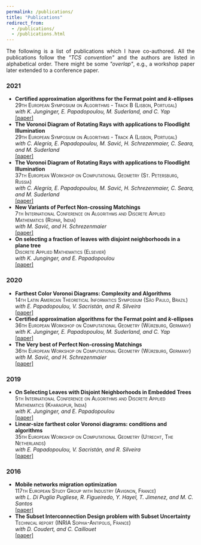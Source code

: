 ```yaml
---
permalink: /publications/
title: "Publications"
redirect_from: 
  - /publications/
  - /publications.html
---
```


<!-- The following is a list of publications which I have co-authored, and were presented in journals, conferences, workshops, etc.
All the publications follow the *Theoretical Computer Science convention*, where the authors are listed in alphabetical order.
There might be some *"overlap"*, e.g., a *(short)* workshop paper might later extend and appear as a *(full)* conference paper.
 -->
 <div style="text-align: justify">  
The following is a list of publications which I have co-authored.
All the publications follow the <i>"TCS convention"</i> and the authors are listed in alphabetical order.
There might be some <i>"overlap"</i>, e.g., a workshop paper later extended to a conference paper.
</div>


### 2021
- **Certified approximation algorithms for the Fermat point and $k$-ellipses**\
	<span style="font-variant:small-caps;">29th European Symposium on Algorithms - Track B (Lisbon, Portugal)</span>\
	*with K. Junginger, E. Papadopoulou, M. Suderland, and C. Yap*\
	<a href="https://drops.dagstuhl.de/opus/volltexte/2021/14635/pdf/LIPIcs-ESA-2021-54.pdf">[paper]</a>	
- **The Voronoi Diagram of Rotating Rays with applications to Floodlight Illumination**\
	<span style="font-variant:small-caps;">29th European Symposium on Algorithms - Track A (Lisbon, Portugal)</span>\
	*with C. Alegría, E. Papadopoulou, M. Savić, H. Schrezenmaier, C. Seara, and M. Suderland*\
	<a href="https://drops.dagstuhl.de/opus/volltexte/2021/14586/pdf/LIPIcs-ESA-2021-5.pdf">[paper]</a>
- **The Voronoi Diagram of Rotating Rays with applications to Floodlight Illumination**\
	<span style="font-variant:small-caps;">37th European Workshop on Computational Geometry (St. Petersburg, Russia)</span>\
	*with C. Alegría, E. Papadopoulou, M. Savić, H. Schrezenmaier, C. Seara, and M. Suderland*\
	<a href="https://ioannisman.github.io/files/paper_rotational_eurocg.pdf">[paper]</a>	
- **New Variants of Perfect Non-crossing Matchings**\
	<span style="font-variant:small-caps;">7th International Conference on Algorithms and Discrete Applied Mathematics (Ropar, India)</span>\
	*with M. Savić, and H. Schrezenmaier*\
	<a href="https://link.springer.com/chapter/10.1007/978-3-030-67899-9_12">[paper]</a>
- **On selecting a fraction of leaves with disjoint neighborhoods in a plane tree**\
	<span style="font-variant:small-caps;">Discrete Applied Mathematics (Elsevier)</span>\
	*with K. Junginger, and E. Papadopoulou*\
	<a href="https://www.sciencedirect.com/science/article/abs/pii/S0166218X21000500">[paper]</a>


### 2020
- **Farthest Color Voronoi Diagrams: Complexity and Algorithms**\
	<span style="font-variant:small-caps;">14th Latin American Theoretical Informatics Symposium (São Paulo, Brazil)</span>\
	*with E. Papadopoulou, V. Sacristán, and R. Silveira*\
	<a href="https://link.springer.com/chapter/10.1007/978-3-030-61792-9_23">[paper]</a>
- **Certified approximation algorithms for the Fermat point and $k$-ellipses**\
	<span style="font-variant:small-caps;">36th European Workshop on Computational Geometry (Würzburg, Germany)</span>\
	*with K. Junginger, E. Papadopoulou, M. Suderland, and C. Yap*\
	<a href="https://ioannisman.github.io/files/paper_fermat_eurocg.pdf">[paper]</a>	
- **The Very best of Perfect Non-crossing Matchings**\
	<span style="font-variant:small-caps;">36th European Workshop on Computational Geometry (Würzburg, Germany)</span>\
	*with M. Savić, and H. Schrezenmaier*\
	<a href="https://ioannisman.github.io/files/paper_matchings_eurocg.pdf">[paper]</a>	

### 2019
- **On Selecting Leaves with Disjoint Neighborhoods in Embedded Trees**\
	<span style="font-variant:small-caps;">5th International Conference on Algorithms and Discrete Applied Mathematics (Kharagpur, India)</span>\
	*with K. Junginger, and E. Papadopoulou*\
	<a href="https://link.springer.com/chapter/10.1007/978-3-030-11509-8_16">[paper]</a>	
- **Linear-size farthest color Voronoi diagrams: conditions and algorithms**\
	<span style="font-variant:small-caps;">35th European Workshop on Computational Geometry (Utrecht, The Netherlands)</span>\
	*with E. Papadopoulou, V. Sacristán, and R. Silveira*\
	<a href="https://ioannisman.github.io/files/paper_fcvd_eurocg.pdf">[paper]</a>


### 2016
- **Mobile networks migration optimization**\
	<span style="font-variant:small-caps;">117th European Study Group with Industry (Avignon, France)</span>\
	*with L. Di Puglia Pugliese, R. Figueiredo, Y. Hayel, T. Jimenez, and M. C. Santos*\
	<a href="https://ioannisman.github.io/files/paper_orange_report.pdf">[paper]</a>
- **The Subset Interconnection Design problem with Subset Uncertainty**\
	<span style="font-variant:small-caps;">Technical report (INRIA Sophia-Antipolis, France)</span>\
	*with D. Coudert, and C. Caillouet*\
	<a href="https://ioannisman.github.io/files/paper_susid_thesis.pdf">[paper]</a>